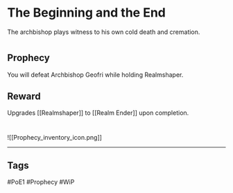 # The Beginning and the End
The archbishop plays witness to his own cold death and cremation.
#
## Prophecy
You will defeat Archbishop Geofri while holding Realmshaper.
## Reward
Upgrades [[Realmshaper]] to [[Realm Ender]] upon completion. 

#
![[Prophecy_inventory_icon.png]]

---
## Tags
#PoE1 
#Prophecy
#WiP 
